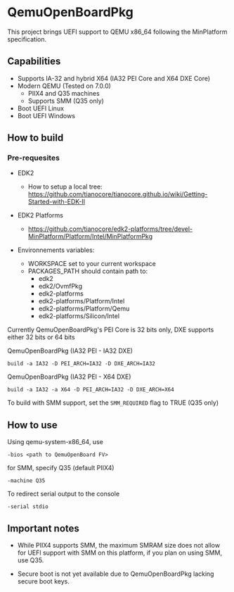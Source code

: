 # QemuOpenBoardPkg

This project brings UEFI support to QEMU x86_64 following the MinPlatform specification.

## Capabilities

- Supports IA-32 and hybrid X64 (IA32 PEI Core and X64 DXE Core)
- Modern QEMU (Tested on 7.0.0)
  - PIIX4 and Q35 machines
  - Supports SMM (Q35 only)
- Boot UEFI Linux
- Boot UEFI Windows

## How to build

### Pre-requesites

- EDK2
  - How to setup a local tree: https://github.com/tianocore/tianocore.github.io/wiki/Getting-Started-with-EDK-II

- EDK2 Platforms
  - https://github.com/tianocore/edk2-platforms/tree/devel-MinPlatform/Platform/Intel/MinPlatformPkg

- Environnements variables:
  - WORKSPACE set to your current workspace
  - PACKAGES_PATH should contain path to:
    - edk2
    - edk2/OvmfPkg
    - edk2-platforms
    - edk2-platforms/Platform/Intel
    - edk2-platforms/Platform/Qemu
    - edk2-platforms/Silicon/Intel

Currently QemuOpenBoardPkg's PEI Core is 32 bits only, DXE supports either 32 bits or 64 bits

QemuOpenBoardPkg (IA32 PEI - IA32 DXE)

```build -a IA32 -D PEI_ARCH=IA32 -D DXE_ARCH=IA32```

QemuOpenBoardPkg (IA32 PEI - X64 DXE)

```build -a IA32 -a X64 -D PEI_ARCH=IA32 -D DXE_ARCH=X64```

To build with SMM support, set the ```SMM_REQUIRED``` flag to TRUE (Q35 only)

## How to use

Using qemu-system-x86_64, use 

```-bios <path to QemuOpenBoard FV>```

for SMM, specify Q35 (default PIIX4)

```-machine Q35```

To redirect serial output to the console

```-serial stdio```

## Important notes

- While PIIX4 supports SMM, the maximum SMRAM size does not allow for UEFI support with SMM on this platform, if you plan on using SMM, use Q35.

- Secure boot is not yet available due to QemuOpenBoardPkg lacking secure boot keys.
